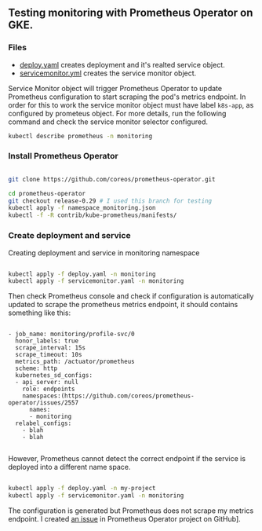 ## Testing monitoring with Prometheus Operator on GKE.


### Files
* [deploy.yaml](deploy.yaml) creates deployment and it's realted service object.
* [servicemonitor.yml](servicemonitor.yaml) creates the service monitor object. 

Service Monitor object will trigger Prometheus Operator to update Prometheus configuration to start scraping the pod's metrics endpoint. In order for this to work the service monitor object must have label ```k8s-app```, as configured by prometeus object. For more details, run the following command and check the service monitor selector configured.
```bash 
kubectl describe prometheus -n monitoring 
```


### Install Prometheus Operator

```bash

git clone https://github.com/coreos/prometheus-operator.git

cd prometheus-operator
git checkout release-0.29 # I used this branch for testing
kubectl apply -f namespace_monitoring.json
kubectl -f -R contrib/kube-prometheus/manifests/

```


### Create deployment and service
Creating deployment and service in monitoring namespace

```bash

kubectl apply -f deploy.yaml -n monitoring
kubectl apply -f servicemonitor.yaml -n monitoring

```

Then check Prometheus console and check if configuration is automatically updated to scrape the prometheus metrics endpoint, it should contains something like this:

```text

- job_name: monitoring/profile-svc/0
  honor_labels: true
  scrape_interval: 15s
  scrape_timeout: 10s
  metrics_path: /actuator/prometheus
  scheme: http
  kubernetes_sd_configs:
  - api_server: null
    role: endpoints
    namespaces:(https://github.com/coreos/prometheus-operator/issues/2557
      names:
      - monitoring
  relabel_configs:
    - blah
    - blah
    

```


However, Prometheus cannot detect the correct endpoint if the service is deployed into a different name space.

```bash

kubectl apply -f deploy.yaml -n my-project
kubectl apply -f servicemonitor.yaml -n monitoring

```

The configuration is generated but Prometheus does not scrape my metrics endpoint. I created [an issue](https://github.com/coreos/prometheus-operator/issues/2557) in Prometheus Operator project on GitHub].

